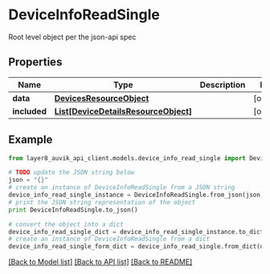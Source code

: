 # DeviceInfoReadSingle

Root level object per the json-api spec

## Properties
Name | Type | Description | Notes
------------ | ------------- | ------------- | -------------
**data** | [**DevicesResourceObject**](DevicesResourceObject.md) |  | [optional] 
**included** | [**List[DeviceDetailsResourceObject]**](DeviceDetailsResourceObject.md) |  | [optional] 

## Example

```python
from layer8_auvik_api_client.models.device_info_read_single import DeviceInfoReadSingle

# TODO update the JSON string below
json = "{}"
# create an instance of DeviceInfoReadSingle from a JSON string
device_info_read_single_instance = DeviceInfoReadSingle.from_json(json)
# print the JSON string representation of the object
print DeviceInfoReadSingle.to_json()

# convert the object into a dict
device_info_read_single_dict = device_info_read_single_instance.to_dict()
# create an instance of DeviceInfoReadSingle from a dict
device_info_read_single_form_dict = device_info_read_single.from_dict(device_info_read_single_dict)
```
[[Back to Model list]](../README.md#documentation-for-models) [[Back to API list]](../README.md#documentation-for-api-endpoints) [[Back to README]](../README.md)


